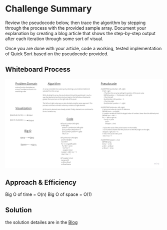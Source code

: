 # Challenge Summary

Review the pseudocode below, then trace the algorithm by stepping through the process with the provided sample array. Document your explanation by creating a blog article that shows the step-by-step output after each iteration through some sort of visual.

Once you are done with your article, code a working, tested implementation of Quick Sort based on the pseudocode provided.

## Whiteboard Process

![whiteboard](Untitled.jpg)

## Approach & Efficiency

Big O of time = O(n)
Big O of space = O(1)

## Solution

the solution detailes are in the [Blog](BLOG.md)